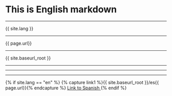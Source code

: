 
#  This is English markdown
<hr>
{{ site.lang }}
<hr>
{{ page.url}}
<hr>
{{ site.baseurl_root }}
<hr>
<hr>
<hr>

{% if site.lang == "en" %}
  {% capture link1 %}{{ site.baseurl_root }}/es{{ page.url}}{% endcapture %}
  <a href="{{ link1 }}" > Link to Spanish </a>
{% endif %}
